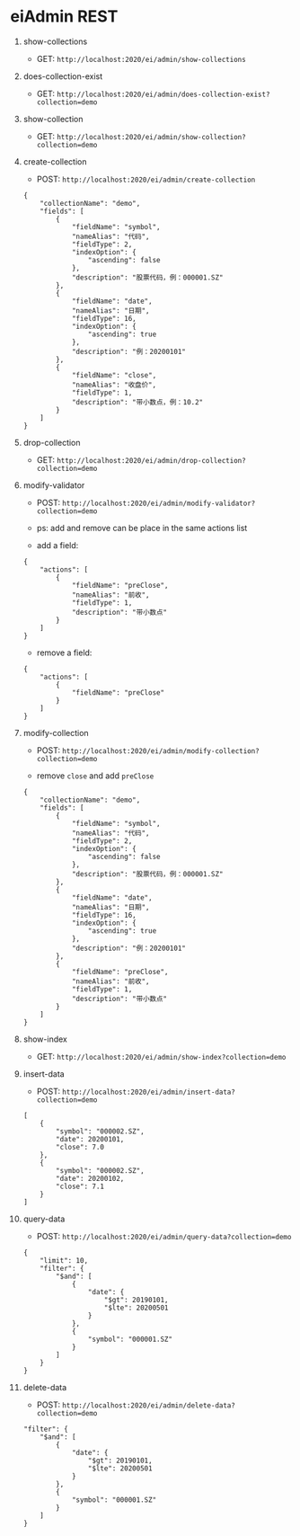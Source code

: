 # eiAdmin REST

1. show-collections
    
    - GET: `http://localhost:2020/ei/admin/show-collections`

1. does-collection-exist

    - GET: `http://localhost:2020/ei/admin/does-collection-exist?collection=demo`

1. show-collection

    - GET: `http://localhost:2020/ei/admin/show-collection?collection=demo`

1. create-collection

    - POST: `http://localhost:2020/ei/admin/create-collection`
    ```
    {
        "collectionName": "demo",
        "fields": [
            {
                "fieldName": "symbol",
                "nameAlias": "代码",
                "fieldType": 2,
                "indexOption": {
                    "ascending": false
                },
                "description": "股票代码，例：000001.SZ"
            },
            {
                "fieldName": "date",
                "nameAlias": "日期",
                "fieldType": 16,
                "indexOption": {
                    "ascending": true
                },
                "description": "例：20200101"
            },
            {
                "fieldName": "close",
                "nameAlias": "收盘价",
                "fieldType": 1,
                "description": "带小数点，例：10.2"
            }
        ]
    }
    ```

1. drop-collection

    - GET: `http://localhost:2020/ei/admin/drop-collection?collection=demo`

1. modify-validator

    - POST: `http://localhost:2020/ei/admin/modify-validator?collection=demo`

    - ps: add and remove can be place in the same actions list

    - add a field:
    ```
    {
        "actions": [
            {
                "fieldName": "preClose",
                "nameAlias": "前收",
                "fieldType": 1,
                "description": "带小数点"
            }
        ]
    }
    ```
    
    - remove a field:
    ```
    {
        "actions": [
            {
                "fieldName": "preClose"
            }
        ]
    }
    ```

1. modify-collection

    - POST: `http://localhost:2020/ei/admin/modify-collection?collection=demo`

    - remove `close` and add `preClose`
    ```
    {
        "collectionName": "demo",
        "fields": [
            {
                "fieldName": "symbol",
                "nameAlias": "代码",
                "fieldType": 2,
                "indexOption": {
                    "ascending": false
                },
                "description": "股票代码，例：000001.SZ"
            },
            {
                "fieldName": "date",
                "nameAlias": "日期",
                "fieldType": 16,
                "indexOption": {
                    "ascending": true
                },
                "description": "例：20200101"
            },
            {
                "fieldName": "preClose",
                "nameAlias": "前收",
                "fieldType": 1,
                "description": "带小数点"
            }
        ]
    }
    ```

1. show-index

    - GET: `http://localhost:2020/ei/admin/show-index?collection=demo`

1. insert-data

    - POST: `http://localhost:2020/ei/admin/insert-data?collection=demo`
    ```
    [
        {
            "symbol": "000002.SZ",
            "date": 20200101,
            "close": 7.0
        },
        {
            "symbol": "000002.SZ",
            "date": 20200102,
            "close": 7.1
        }
    ]
    ```

1. query-data

    - POST: `http://localhost:2020/ei/admin/query-data?collection=demo`
    ```
    {
        "limit": 10,
        "filter": {
            "$and": [
                {
                    "date": {
                        "$gt": 20190101,
                        "$lte": 20200501
                    }
                },
                {
                    "symbol": "000001.SZ"
                }
            ]
        }
    }
    ```

1. delete-data

    - POST: `http://localhost:2020/ei/admin/delete-data?collection=demo`
    ```
    "filter": {
        "$and": [
            {
                "date": {
                    "$gt": 20190101,
                    "$lte": 20200501
                }
            },
            {
                "symbol": "000001.SZ"
            }
        ]
    }
    ```
